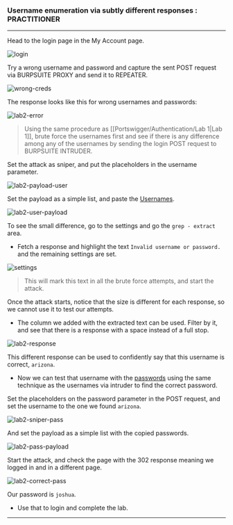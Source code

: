 ### Username enumeration via subtly different responses : PRACTITIONER

---


Head to the login page in the My Account page.

![login](./screenshots/login.png)

Try a wrong username and password and capture the sent POST request via BURPSUITE PROXY and send it to REPEATER.

![wrong-creds](./screenshots/wrong-creds.png)


The response looks like this for wrong usernames and passwords:

![lab2-error](./screenshots/lab2-error.png)

> Using the same procedure as [[Portswigger/Authentication/Lab 1|Lab 1]], brute force the usernames first and see if there is any difference among any of the usernames by sending the login POST request to BURPSUITE INTRUDER.

Set the attack as sniper, and put the placeholders in the username parameter.

![lab2-payload-user](./screenshots/lab2-payload-user.png)

Set the payload as a simple list, and paste the [Usernames](https://portswigger.net/web-security/authentication/auth-lab-usernames).

![lab2-user-payload](./screenshots/lab1-user-payload.png)

To see the small difference, go to the settings and go the `grep - extract` area.
- Fetch a response and highlight the text `Invalid username or password.` and the remaining settings are set.

![settings](./screenshots/lab2-settings.png)

> This will mark this text in all the brute force attempts, and start the attack.

Once the attack starts, notice that the size is different for each response, so we cannot use it to test our attempts.
- The column we added with the extracted text can be used. Filter by it, and see that there is a response with a space instead of a full stop.

![lab2-response](./screenshots/lab2-user-response.png)

This different response can be used to confidently say that this username is correct, `arizona`.
- Now we can test that username with the [passwords](https://portswigger.net/web-security/authentication/auth-lab-passwords) using the same technique as the usernames via intruder to find the correct password.

Set the placeholders on the password parameter in the POST request, and set the username to the one we found `arizona`.

![lab2-sniper-pass](./screenshots/lab2-sniper-pass.png)

And set the payload as a simple list with the copied passwords.

![lab2-pass-payload](./screenshots/lab1-pass-payload.png)

Start the attack, and check the page with the 302 response meaning we logged in and in a different page.

![lab2-correct-pass](./screenshots/lab2-correct-pass.png)

Our password is `joshua`.
- Use that to login and complete the lab.

---
